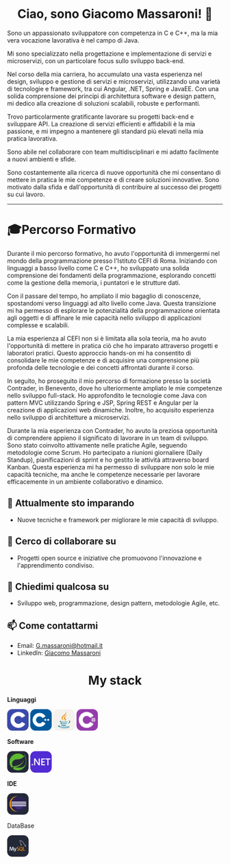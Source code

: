 <h1 align="center">Ciao, sono Giacomo Massaroni! 👋</h1> 

Sono un appassionato sviluppatore con competenza in C e C++, ma la mia vera vocazione lavorativa è nel campo di Java. 
<p>Mi sono specializzato nella progettazione e implementazione di servizi e microservizi, con un particolare focus sullo sviluppo back-end.</p>
<p>Nel corso della mia carriera, ho accumulato una vasta esperienza nel design, sviluppo e gestione di servizi e microservizi, utilizzando una varietà di tecnologie e framework, tra cui Angular, .NET, Spring e JavaEE. Con una solida comprensione dei principi di architettura software e design pattern, mi dedico alla creazione di soluzioni scalabili, robuste e performanti.</p>
<p>Trovo particolarmente gratificante lavorare su progetti back-end e sviluppare API. La creazione di servizi efficienti e affidabili è la mia passione, e mi impegno a mantenere gli standard più elevati nella mia pratica lavorativa.</p>
<p>Sono abile nel collaborare con team multidisciplinari e mi adatto facilmente a nuovi ambienti e sfide.</p>
<p>Sono costantemente alla ricerca di nuove opportunità che mi consentano di mettere in pratica le mie competenze e di creare soluzioni innovative. Sono motivato dalla sfida e dall'opportunità di contribuire al successo dei progetti su cui lavoro.</p>

---

<h1>🎓Percorso Formativo</h1>
<p>Durante il mio percorso formativo, ho avuto l'opportunità di immergermi nel mondo della programmazione presso l'Istituto CEFI di Roma. Iniziando con linguaggi a basso livello come C e C++, ho sviluppato una solida comprensione dei fondamenti della programmazione, esplorando concetti come la gestione della memoria, i puntatori e le strutture dati.</p>
<p>Con il passare del tempo, ho ampliato il mio bagaglio di conoscenze, spostandomi verso linguaggi ad alto livello come Java. Questa transizione mi ha permesso di esplorare le potenzialità della programmazione orientata agli oggetti e di affinare le mie capacità nello sviluppo di applicazioni complesse e scalabili.</p>
<p>La mia esperienza al CEFI non si è limitata alla sola teoria, ma ho avuto l'opportunità di mettere in pratica ciò che ho imparato attraverso progetti e laboratori pratici. Questo approccio hands-on mi ha consentito di consolidare le mie competenze e di acquisire una comprensione più profonda delle tecnologie e dei concetti affrontati durante il corso.</p>
<p>In seguito, ho proseguito il mio percorso di formazione presso la società Contrader, in Benevento, dove ho ulteriormente ampliato le mie competenze nello sviluppo full-stack. Ho approfondito le tecnologie come Java con pattern MVC utilizzando Spring e JSP, Spring REST e Angular per la creazione di applicazioni web dinamiche. Inoltre, ho acquisito esperienza nello sviluppo di architetture a microservizi.</p>
<p>Durante la mia esperienza con Contrader, ho avuto la preziosa opportunità di comprendere appieno il significato di lavorare in un team di sviluppo. Sono stato coinvolto attivamente nelle pratiche Agile, seguendo metodologie come Scrum. Ho partecipato a riunioni giornaliere (Daily Standup), pianificazioni di sprint e ho gestito le attività attraverso board Kanban. Questa esperienza mi ha permesso di sviluppare non solo le mie capacità tecniche, ma anche le competenze necessarie per lavorare efficacemente in un ambiente collaborativo e dinamico.</p>

## 🌱 Attualmente sto imparando

- Nuove tecniche e framework per migliorare le mie capacità di sviluppo.

## 🤝 Cerco di collaborare su

- Progetti open source e iniziative che promuovono l'innovazione e l'apprendimento condiviso.

## 💬 Chiedimi qualcosa su

- Sviluppo web, programmazione, design pattern, metodologie Agile, etc.

## 📫 Come contattarmi

- Email: G.massaroni@hotmail.it
- LinkedIn: [Giacomo Massaroni](https://www.linkedin.com/in/giacomo-massaroni/)

<h1 align="center">My stack</h1>


**Linguaggi**

  
<div>
<img src="https://github.com/tandpfun/skill-icons/blob/main/icons/C.svg" alt="C" width="50" height="50">
<img src="https://github.com/tandpfun/skill-icons/blob/main/icons/CPP.svg" alt="C++" width="50" height="50">
<img src="https://github.com/tandpfun/skill-icons/blob/main/icons/Java-Light.svg" alt="Java"  width="50" height="50">
<img src="https://github.com/tandpfun/skill-icons/blob/main/icons/CS.svg" alt="C#"  width="50" height="50">
</div>

**Software**
<div>
<img src="https://github.com/tandpfun/skill-icons/blob/main/icons/Spring-Dark.svg" alt="Spring"  width="50" height="50">
<img src="https://github.com/tandpfun/skill-icons/blob/main/icons/DotNet.svg" alt="DotNet"  width="50" height="50">
</div>


**IDE**
<div>
<img src="https://github.com/tandpfun/skill-icons/blob/main/icons/Eclipse-Dark.svg" alt="Eclipse"  width="50" height="50">
  
</div>

DataBase
<div>
<img src="https://github.com/tandpfun/skill-icons/blob/main/icons/MySQL-Dark.svg" alt="MySQL"  width="50" height="50">
  
</div>





